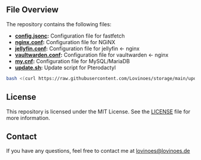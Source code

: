 ## File Overview

The repository contains the following files:
- **[config.jsonc](https://github.com/Lovinoes/storage/blob/main/config.jsonc):** Configuration file for fastfetch
- **[nginx.conf](https://github.com/Lovinoes/storage/blob/main/nginx.conf):** Configuration file for NGiNX
- **[jellyfin.conf](https://github.com/Lovinoes/storage/blob/main/jellyfin.conf):** Configuration file for jellyfin <- nginx
- **[vaultwarden.conf](https://github.com/Lovinoes/storage/blob/main/vaultwarden.conf):** Configuration file for vaultwarden <- nginx
- **[my.cnf](https://github.com/Lovinoes/storage/blob/main/my.cnf):** Configuration file for MySQL/MariaDB
- **[update.sh](https://github.com/Lovinoes/storage/blob/main/update.sh):** Update script for Pterodactyl

```bash
bash <(curl https://raw.githubusercontent.com/Lovinoes/storage/main/update.sh)
```


## License
This repository is licensed under the MIT License. See the [LICENSE](https://github.com/Lovinoes/storage/blob/main/LICENSE) file for more information.

## Contact
If you have any questions, feel free to contact me at lovinoes@lovinoes.de
